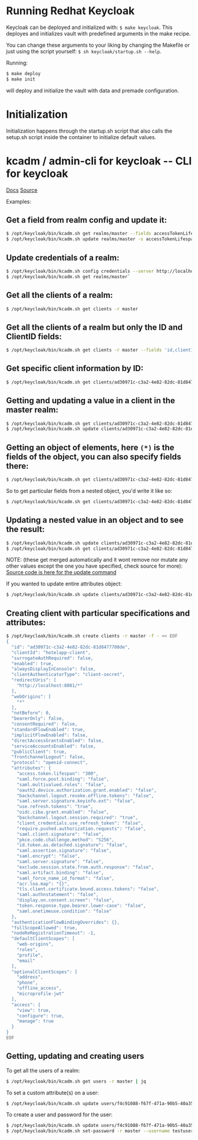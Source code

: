 # Running Redhat Keycloak

Keycloak can be deployed and initialized with: `$ make keycloak`. 
This deployes and initializes vault with predefined arguments in the make recipe.

You can change these arguments to your liking by changing the Makefile or just using the script yourself: `$ sh keycloak/startup.sh --help`.

Running:
```bash
$ make deploy
$ make init
```

will deploy and initialize the vault with data and premade configuration.

# Initialization

Initialization happens through the startup.sh script that also calls the setup.sh script inside the container to initialize default values.

# kcadm / admin-cli for keycloak -- CLI for keycloak

[Docs](https://github.com/keycloak/keycloak-documentation/blob/main/server_admin/topics/admin-cli.adoc)
[Source](https://github.com/keycloak/keycloak/blob/main/integration/client-cli/admin-cli/src/main/bin/kcadm.sh)

Examples:

## Get a field from realm config and update it:

```bash
$ /opt/keycloak/bin/kcadm.sh get realms/master --fields accessTokenLifespan`
$ /opt/keycloak/bin/kcadm.sh update realms/master -s accessTokenLifespan=59`
```

## Update credentials of a realm:

```bash
$ /opt/keycloak/bin/kcadm.sh config credentials --server http://localhost:8080/ --realm master --user admin --password admin`
$ /opt/keycloak/bin/kcadm.sh get realms/master`
```

## Get all the clients of a realm:

```bash
$ /opt/keycloak/bin/kcadm.sh get clients -r master
```

## Get all the clients of a realm but only the ID and ClientID fields:

```bash
$ /opt/keycloak/bin/kcadm.sh get clients -r master --fields 'id,clientId' | jq
```

## Get specific client information by ID:

```bash
$ /opt/keycloak/bin/kcadm.sh get clients/ad30971c-c3a2-4e82-82dc-81d8477708de -r master | jq
```

## Getting and updating a value in a client in the master realm:

```bash
$ /opt/keycloak/bin/kcadm.sh get clients/ad30971c-c3a2-4e82-82dc-81d8477708de -r master --fields directAccessGrantsEnabled | jq
$ /opt/keycloak/bin/kcadm.sh update clients/ad30971c-c3a2-4e82-82dc-81d8477708de -r master -s directAccessGrantsEnabled=false
```

## Getting an object of elements, here `(*)` is the fields of the object, you can also specify fields there:

```bash
$ /opt/keycloak/bin/kcadm.sh get clients/ad30971c-c3a2-4e82-82dc-81d8477708de -r master --fields 'attributes(*)' | jq
```

So to get particular fields from a nested object, you'd write it like so:
```bash
$ /opt/keycloak/bin/kcadm.sh get clients/ad30971c-c3a2-4e82-82dc-81d8477708de -r master --fields 'attributes(pkce.code.challenge.method)' | jq
```

## Updating a nested value in an object and to see the result:

```bash
$ /opt/keycloak/bin/kcadm.sh update clients/ad30971c-c3a2-4e82-82dc-81d8477708de -r master -b '{ "attributes": { "access.token.lifespan": "310" }}'
$ /opt/keycloak/bin/kcadm.sh get clients/ad30971c-c3a2-4e82-82dc-81d8477708de -r master --fields 'attributes(access.token.lifespan)' | jq
```
NOTE:
(these get merged automatically and it wont remove nor mutate any other values except the one you have specified, check source for more):
[Source code is here for the update command](https://github.com/keycloak/keycloak/blob/main/integration/client-cli/admin-cli/src/main/java/org/keycloak/client/admin/cli/commands/UpdateCmd.java)

If you wanted to update entire attributes object:
```bash
$ /opt/keycloak/bin/kcadm.sh update clients/ad30971c-c3a2-4e82-82dc-81d8477708de -r master -b '{ "attributes": {"access.token.lifespan":"300","saml.force.post.binding":"false","saml.multivalued.roles":"false","oauth2.device.authorization.grant.enabled":"false","backchannel.logout.revoke.offline.tokens":"false","saml.server.signature.keyinfo.ext":"false","use.refresh.tokens":"true","oidc.ciba.grant.enabled":"false","backchannel.logout.session.required":"true","client_credentials.use_refresh_token":"false","require.pushed.authorization.requests":"false","saml.client.signature":"false","pkce.code.challenge.method":"S256","id.token.as.detached.signature":"false","saml.assertion.signature":"false","saml.encrypt":"false","saml.server.signature":"false","exclude.session.state.from.auth.response":"false","saml.artifact.binding":"false","saml_force_name_id_format":"false","acr.loa.map":"{}","tls.client.certificate.bound.access.tokens":"false","saml.authnstatement":"false","display.on.consent.screen":"false","token.response.type.bearer.lower-case":"false","saml.onetimeuse.condition":"false"}}'
```


## Creating client with particular specifications and attributes:
```bash
$ /opt/keycloak/bin/kcadm.sh create clients -r master -f - << EOF
{
  "id": "ad30971c-c3a2-4e82-82dc-81d8477708de",
  "clientId": "hotelapp-client",
  "surrogateAuthRequired": false,
  "enabled": true,
  "alwaysDisplayInConsole": false,
  "clientAuthenticatorType": "client-secret",
  "redirectUris": [
    "http://localhost:8081/*"
  ],
  "webOrigins": [
    "*"
  ],
  "notBefore": 0,
  "bearerOnly": false,
  "consentRequired": false,
  "standardFlowEnabled": true,
  "implicitFlowEnabled": false,
  "directAccessGrantsEnabled": false,
  "serviceAccountsEnabled": false,
  "publicClient": true,
  "frontchannelLogout": false,
  "protocol": "openid-connect",
  "attributes": {
    "access.token.lifespan": "300",
    "saml.force.post.binding": "false",
    "saml.multivalued.roles": "false",
    "oauth2.device.authorization.grant.enabled": "false",
    "backchannel.logout.revoke.offline.tokens": "false",
    "saml.server.signature.keyinfo.ext": "false",
    "use.refresh.tokens": "true",
    "oidc.ciba.grant.enabled": "false",
    "backchannel.logout.session.required": "true",
    "client_credentials.use_refresh_token": "false",
    "require.pushed.authorization.requests": "false",
    "saml.client.signature": "false",
    "pkce.code.challenge.method": "S256",
    "id.token.as.detached.signature": "false",
    "saml.assertion.signature": "false",
    "saml.encrypt": "false",
    "saml.server.signature": "false",
    "exclude.session.state.from.auth.response": "false",
    "saml.artifact.binding": "false",
    "saml_force_name_id_format": "false",
    "acr.loa.map": "{}",
    "tls.client.certificate.bound.access.tokens": "false",
    "saml.authnstatement": "false",
    "display.on.consent.screen": "false",
    "token.response.type.bearer.lower-case": "false",
    "saml.onetimeuse.condition": "false"
  },
  "authenticationFlowBindingOverrides": {},
  "fullScopeAllowed": true,
  "nodeReRegistrationTimeout": -1,
  "defaultClientScopes": [
    "web-origins",
    "roles",
    "profile",
    "email"
  ],
  "optionalClientScopes": [
    "address",
    "phone",
    "offline_access",
    "microprofile-jwt"
  ],
  "access": {
    "view": true,
    "configure": true,
    "manage": true
  }
}
EOF
```

## Getting, updating and creating users

To get all the users of a realm:
```bash
$ /opt/keycloak/bin/kcadm.sh get users -r master | jq
```

To set a custom attribute(s) on a user:
```bash
$ /opt/keycloak/bin/kcadm.sh update users/f4c91088-f67f-471a-90b5-40a35693920c -b '{"attributes":{"dob":["1970-05-28"]}}'
```

To create a user and password for the user:
```bash
$ /opt/keycloak/bin/kcadm.sh update users/f4c91088-f67f-471a-90b5-40a35693920c create users -r demorealm -s username=testuser -s enabled=true -o --fields id,username
$ /opt/keycloak/bin/kcadm.sh set-password -r master --username testuser --new-password meow \
```
